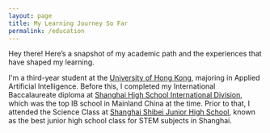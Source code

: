 ```yaml
---
layout: page
title: My Learning Journey So Far
permalink: /education
---
```


Hey there! Here’s a snapshot of my academic path and the experiences that have shaped my learning.

I'm a third-year student at the [University of Hong Kong](https://www.hku.hk/), majoring in Applied Artificial Intelligence. Before this, I completed my International Baccalaureate diploma at [Shanghai High School International Division](https://www.shsid.org/), which was the top IB school in Mainland China at the time. Prior to that, I attended the Science Class at [Shanghai Shibei Junior High School](http://www.sbc.edu.sh.cn/), known as the best junior high school class for STEM subjects in Shanghai.